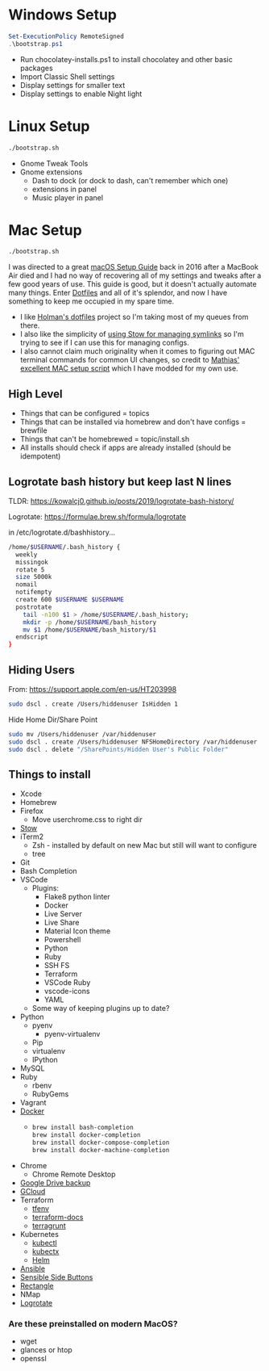 # Windows Setup
```powershell
Set-ExecutionPolicy RemoteSigned
.\bootstrap.ps1
```

- Run chocolatey-installs.ps1 to install chocolatey and other basic packages
- Import Classic Shell settings
- Display settings for smaller text
- Display settings to enable Night light

# Linux Setup
```bash
./bootstrap.sh
```

- Gnome Tweak Tools
- Gnome extensions
  - Dash to dock (or dock to dash, can't remember which one)
  - extensions in panel
  - Music player in panel

# Mac Setup
```bash
./bootstrap.sh
```

I was directed to a great [macOS Setup Guide](http://sourabhbajaj.com/mac-setup/) back in 2016 after a MacBook Air died and I had no way of recovering all of my settings and tweaks after a few good years of use. This guide is good, but it doesn't actually automate many things. Enter [Dotfiles](https://github.com/webpro/awesome-dotfiles) and all of it's splendor, and now I have something to keep me occupied in my spare time.

- I like [Holman's dotfiles](https://github.com/holman/dotfiles) project so I'm taking most of my queues from there.
- I also like the simplicity of [using Stow for managing symlinks](http://brandon.invergo.net/news/2012-05-26-using-gnu-stow-to-manage-your-dotfiles.html) so I'm trying to see if I can use this for managing configs.
- I also cannot claim much originality when it comes to figuring out MAC terminal commands for common UI changes, so credit to [Mathias' excellent MAC setup script](https://github.com/mathiasbynens/dotfiles/blob/master/.macos) which I have modded for my own use.

## High Level
- Things that can be configured = topics
- Things that can be installed via homebrew and don't have configs = brewfile
- Things that can't be homebrewed = topic/install.sh
- All installs should check if apps are already installed (should be idempotent)

## Logrotate bash history but keep last N lines
TLDR: https://kowalcj0.github.io/posts/2019/logrotate-bash-history/

Logrotate: https://formulae.brew.sh/formula/logrotate

in /etc/logrotate.d/bashhistory...
```bash
/home/$USERNAME/.bash_history {
  weekly
  missingok
  rotate 5
  size 5000k
  nomail
  notifempty
  create 600 $USERNAME $USERNAME
  postrotate
    tail -n100 $1 > /home/$USERNAME/.bash_history;
    mkdir -p /home/$USERNAME/bash_history
    mv $1 /home/$USERNAME/bash_history/$1
  endscript
}
```

## Hiding Users
From: https://support.apple.com/en-us/HT203998
```bash
sudo dscl . create /Users/hiddenuser IsHidden 1
```
Hide Home Dir/Share Point
```bash
sudo mv /Users/hiddenuser /var/hiddenuser
sudo dscl . create /Users/hiddenuser NFSHomeDirectory /var/hiddenuser
sudo dscl . delete "/SharePoints/Hidden User's Public Folder"
```

## Things to install
- Xcode
- Homebrew
- Firefox
  - Move userchrome.css to right dir
- [Stow](https://formulae.brew.sh/formula/stow)
- iTerm2
  - Zsh - installed by default on new Mac but still will want to configure
  - tree
- Git
- Bash Completion
- VSCode
  - Plugins:
    - Flake8 python linter
    - Docker
    - Live Server
    - Live Share
    - Material Icon theme
    - Powershell
    - Python
    - Ruby
    - SSH FS
    - Terraform
    - VSCode Ruby
    - vscode-icons
    - YAML
  - Some way of keeping plugins up to date?
- Python
  - pyenv
    - pyenv-virtualenv
  - Pip
  - virtualenv
  - IPython
- MySQL
- Ruby
  - rbenv
  - RubyGems
- Vagrant
- [Docker](https://formulae.brew.sh/cask/docker)
  - ```bash
    brew install bash-completion
    brew install docker-completion
    brew install docker-compose-completion
    brew install docker-machine-completion
    ```
- Chrome
  - Chrome Remote Desktop
- [Google Drive backup](https://formulae.brew.sh/cask/google-backup-and-sync)
- [GCloud](https://formulae.brew.sh/cask/google-cloud-sdk)
- Terraform
  - [tfenv](https://formulae.brew.sh/formula/tfenv)
  - [terraform-docs](https://formulae.brew.sh/formula/terraform-docs)
  - [terragrunt](https://formulae.brew.sh/formula/terragrunt)
- Kubernetes
  - [kubectl](https://formulae.brew.sh/formula/kubernetes-cli)
  - [kubectx](https://formulae.brew.sh/formula/kubectx)
  - [Helm](https://formulae.brew.sh/formula/helm)
- [Ansible](https://formulae.brew.sh/formula/ansible)
- [Sensible Side Buttons](https://formulae.brew.sh/cask/sensiblesidebuttons)
- [Rectangle](https://formulae.brew.sh/cask/rectangle)
- NMap
- [Logrotate](https://formulae.brew.sh/formula/logrotate)

### Are these preinstalled on modern MacOS?
  - wget
  - glances or htop
  - openssl
